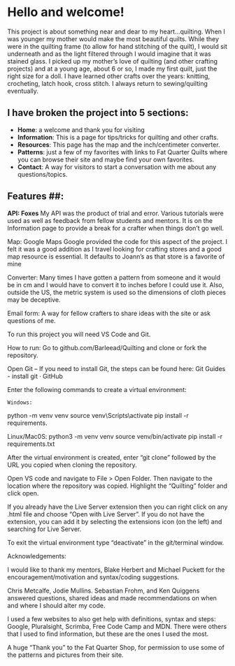 # Hello and welcome!

This project is about something near and dear to my heart…quilting. When I was younger my mother would make the most beautiful quilts. While they were in the quilting frame (to allow for hand stitching of the quilt), I would sit underneath and as the light filtered through I would imagine that it was stained glass. I picked up my mother’s love of quilting (and other crafting projects) and at a young age, about 6 or so, I made my first quilt, just the right size for a doll. I have learned other crafts over the years: knitting, crocheting, latch hook, cross stitch. I always return to sewing/quilting eventually.

## **I have broken the project into 5 sections**:

- **Home**: a welcome and thank you for visiting
- **Information**: This is a page for tips/tricks for quilting and other crafts.
- **Resources**: This page has the map and the inch/centimeter converter.
- **Patterns**: just a few of my favorites with links to Fat Quarter Quilts where you can browse their site and maybe find your own favorites.
- **Contact**: A way for visitors to start a conversation with me about any questions/topics.

## Features ##:

**API: Foxes**
My API was the product of trial and error. Various tutorials were used as well as feedback from fellow students and mentors. It is on the Information page to provide a break for a crafter when things don’t go well.

Map: Google Maps
Google provided the code for this aspect of the project. I felt it was a good addition as I travel looking for crafting stores and a good map resource is essential. It defaults to Joann’s as that store is a favorite of mine

Converter:
Many times I have gotten a pattern from someone and it would be in cm and I would have to convert it to inches before I could use it. Also, outside the US, the metric system is used so the dimensions of cloth pieces may be deceptive.

Email form:
A way for fellow crafters to share ideas with the site or ask questions of me.

To run this project you will need VS Code and Git.

How to run:
Go to github.com/Barleead/Quilting and clone or fork the repository.

Open Git – If you need to install Git, the steps can be found here: Git Guides - install git · GitHub

Enter the following commands to create a virtual environment:

    Windows:

python -m venv venv
source venv\Scripts\activate
pip install -r requirements.

Linux/Mac0S:
python3 -m venv venv
source venv/bin/activate
pip install -r requirements.txt

After the virtual environment is created, enter “git clone” followed by the URL you copied when cloning the repository.

Open VS code and navigate to File > Open Folder. Then navigate to the location where the repository was copied. Highlight the “Quilting” folder and click open.

If you already have the Live Server extension then you can right click on any .html file and choose “Open with Live Server”. If you do not have the extension, you can add it by selecting the extensions icon (on the left) and searching for Live Server.

To exit the virtual environment type “deactivate” in the git/terminal window.

Acknowledgements:

I would like to thank my mentors, Blake Herbert and Michael Puckett for the encouragement/motivation and syntax/coding suggestions.

Chris Metcalfe, Jodie Mullins. Sebastian Frohm, and Ken Quiggens answered questions, shared ideas and made recommendations on when and where I should alter my code.

I used a few websites to also get help with definitions, syntax and steps: Google, Pluralsight, Scrimba, Free Code Camp and MDN. There were others that I used to find information, but these are the ones I used the most.

A huge “Thank you” to the Fat Quarter Shop, for permission to use some of the patterns and pictures from their site.
